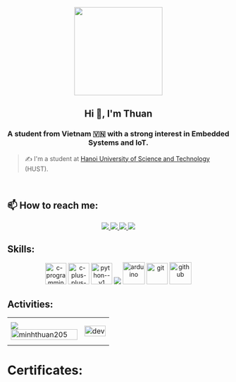 <p align="center">
  <img src="https://github.com/thompsonemerson/thompsonemerson/raw/master/cover-thompson.png" height="200"/>
</p>

<!-- <img align="left" width="400" src="https://github.githubassets.com/images/modules/profile/profile-first-repo.svg" /> -->

<h2 align="center">Hi 👋, I'm Thuan</h2>
<p align="center">
  <h3 align="center">A student from Vietnam 🇻🇳 with a strong interest in Embedded Systems and IoT. </h3>
</p>

> ✍ I'm a student at [Hanoi University of Science and Technology](https://hust.edu.vn/) (HUST).

<br />

## 📫 How to reach me:

<p align="center">
  <a href="https://www.facebook.com/thuanphan2005" alt="Facebook">
    <img src="https://img.icons8.com/fluent/48/000000/facebook-new.png" target="_blank" />
  </a> 
  <a href="https://github.com/minhthuan205" alt="Github">
    <img src="https://img.icons8.com/fluent/48/000000/github.png"/>
  </a> 
  <a href="https://www.kaggle.com/thuanpv1695" alt="Kaggle" target="_blank" >
    <img src="https://img.icons8.com/windows/48/000000/kaggle.png"/>
  </a>
  <a href="mailto:thuan.pv1695@gmail.com" alt="Email">
    <img src="https://img.icons8.com/fluent/48/000000/mailing.png"/>
  </a>
</p>

## Skills:
<p align="center">
  <img width="48" height="48" src="https://img.icons8.com/fluency/48/c-programming.png" alt="c-programming"/>
  <img width="48" height="48" src="https://img.icons8.com/color/48/c-plus-plus-logo.png" alt="c-plus-plus-logo"/>
  <img width="48" height="48" src="https://img.icons8.com/color/48/python--v1.png" alt="python--v1"/>
  <img src="https://img.icons8.com/color/48/000000/visual-studio-code-2019.png"/>
  <img width="50" height="50" src="https://img.icons8.com/fluency/50/arduino.png" alt="arduino"/>
  <img width="48" height="48" src="https://img.icons8.com/color/48/git.png" alt="git"/>
  <img width="50" height="50" src="https://img.icons8.com/ios-filled/50/github.png" alt="github"/>
</p>

## Activities:

<table style="width:100%;">
  <tr>
    <td>
      <img src="https://github-readme-stats.vercel.app/api/top-langs/?username=minhthuan205&layout=donut"/>
      <img src="https://github-readme-stats.vercel.app/api?username=minhthuan205&bg_color=FFFFFF00&text_color=179fa3&show_icons=true&count_private=true&include_all_commits=true&custom_title=%20Activities%20on%20Github" alt="minhthuan205" width="100%"/>
    </td>
    <td>
      <p align="center"> 
        <img src="https://cdn.dribbble.com/users/1059583/screenshots/4171367/coding-freak.gif" alt="dev" width="100%"/>
      </p>
    </td>
  </tr>
</table>

# Certificates:

